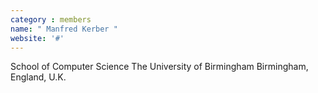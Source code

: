 ```yaml
---
category : members
name: " Manfred Kerber " 
website: '#'
---
```

School of Computer Science
The University of Birmingham
Birmingham, England, U.K.

